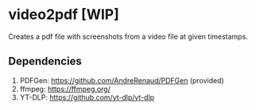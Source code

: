 # video2pdf [WIP]

Creates a pdf file with screenshots from a video file at given timestamps.

## Dependencies

1. PDFGen: <https://github.com/AndreRenaud/PDFGen> (provided)
2. ffmpeg: <https://ffmpeg.org/>
3. YT-DLP: <https://github.com/yt-dlp/yt-dlp>
